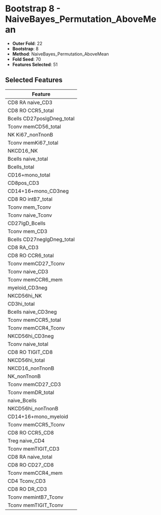 # Bootstrap 8 - NaiveBayes_Permutation_AboveMean

- **Outer Fold**: 22
- **Bootstrap**: 8
- **Method**: NaiveBayes_Permutation_AboveMean
- **Fold Seed**: 70
- **Features Selected**: 51

## Selected Features

| Feature |
|---------|
| CD8 RA naive_CD3 |
| CD8 RO CCR5_total |
| Bcells CD27posIgDneg_total |
| Tconv memCD56_total |
| NK Ki67_nonTnonB |
| Tconv memKi67_total |
| NKCD16_NK |
| Bcells naive_total |
| Bcells_total |
| CD16+mono_total |
| CD8pos_CD3 |
| CD14+16+mono_CD3neg |
| CD8 RO intB7_total |
| Tconv mem_Tconv |
| Tconv naive_Tconv |
| CD27IgD_Bcells |
| Tconv mem_CD3 |
| Bcells CD27negIgDneg_total |
| CD8 RA_CD3 |
| CD8 RO CCR6_total |
| Tconv memCD27_Tconv |
| Tconv naive_CD3 |
| Tconv memCCR6_mem |
| myeloid_CD3neg |
| NKCD56hi_NK |
| CD3hi_total |
| Bcells naive_CD3neg |
| Tconv memCCR5_total |
| Tconv memCCR4_Tconv |
| NKCD56hi_CD3neg |
| Tconv naive_total |
| CD8 RO TIGIT_CD8 |
| NKCD56hi_total |
| NKCD16_nonTnonB |
| NK_nonTnonB |
| Tconv memCD27_CD3 |
| Tconv memDR_total |
| naive_Bcells |
| NKCD56hi_nonTnonB |
| CD14+16+mono_myeloid |
| Tconv memCCR5_Tconv |
| CD8 RO CCR5_CD8 |
| Treg naive_CD4 |
| Tconv memTIGIT_CD3 |
| CD8 RA naive_total |
| CD8 RO CD27_CD8 |
| Tconv memCCR4_mem |
| CD4 Tconv_CD3 |
| CD8 RO DR_CD3 |
| Tconv memintB7_Tconv |
| Tconv memTIGIT_Tconv |
